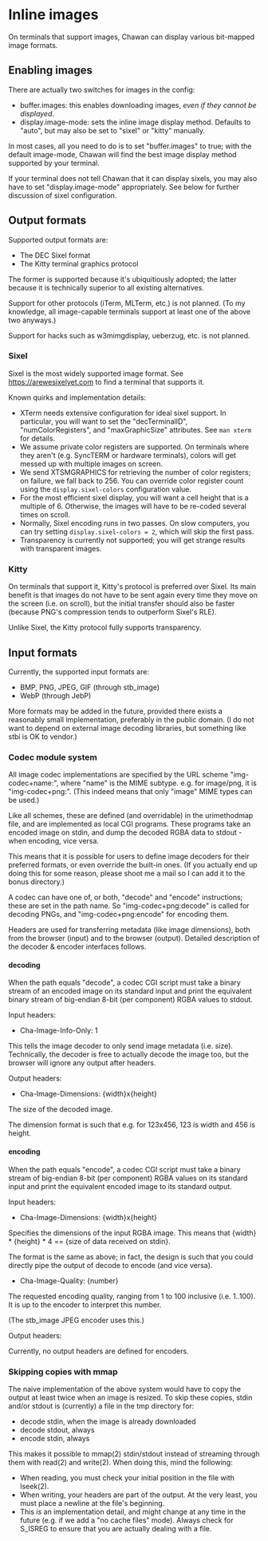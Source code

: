 <!-- MANON
% cha-image(5) | Image support in Chawan
MANOFF -->

# Inline images

On terminals that support images, Chawan can display various bit-mapped
image formats.

## Enabling images

There are actually two switches for images in the config:

* buffer.images: this enables downloading images, *even if they cannot
  be displayed*.
* display.image-mode: sets the inline image display method. Defaults to
  "auto", but may also be set to "sixel" or "kitty" manually.

In most cases, all you need to do is to set "buffer.images" to true;
with the default image-mode, Chawan will find the best image display
method supported by your terminal.

If your terminal does not tell Chawan that it can display sixels, you may also
have to set "display.image-mode" appropriately.  See below for further
discussion of sixel configuration.

## Output formats

Supported output formats are:

* The DEC Sixel format
* The Kitty terminal graphics protocol

The former is supported because it's ubiquitiously adopted; the latter
because it is technically superior to all existing alternatives.

Support for other protocols (iTerm, MLTerm, etc.) is not planned. (To my
knowledge, all image-capable terminals support at least one of the
above two anyways.)

Support for hacks such as w3mimgdisplay, ueberzug, etc. is not planned.

### Sixel

Sixel is the most widely supported image format. See <https://arewesixelyet.com>
to find a terminal that supports it.

Known quirks and implementation details:

* XTerm needs extensive configuration for ideal sixel support. In particular,
  you will want to set the "decTerminalID", "numColorRegisters",
  and "maxGraphicSize" attributes. See `man xterm` for details.
* We assume private color registers are supported. On terminals where they
  aren't (e.g. SyncTERM or hardware terminals), colors will get messed up with
  multiple images on screen.
* We send XTSMGRAPHICS for retrieving the number of color registers; on failure,
  we fall back to 256. You can override color register count using the
  `display.sixel-colors` configuration value.
* For the most efficient sixel display, you will want a cell height that
  is a multiple of 6. Otherwise, the images will have to be re-coded several
  times on scroll.
* Normally, Sixel encoding runs in two passes. On slow computers, you can try
  setting `display.sixel-colors = 2`, which will skip the first pass.
* Transparency is currently not supported; you will get strange results with
  transparent images.

### Kitty

On terminals that support it, Kitty's protocol is preferred over
Sixel. Its main benefit is that images do not have to be sent again
every time they move on the screen (i.e. on scroll), but the initial
transfer should also be faster (because PNG's compression tends to
outperform Sixel's RLE).

Unlike Sixel, the Kitty protocol fully supports transparency.

## Input formats

Currently, the supported input formats are:

* BMP, PNG, JPEG, GIF (through stb_image)
* WebP (through JebP)

More formats may be added in the future, provided there exists a
reasonably small implementation, preferably in the public domain. (I do
not want to depend on external image decoding libraries, but something
like stbi is OK to vendor.)

### Codec module system

All image codec implementations are specified by the URL scheme
"img-codec+name:", where "name" is the MIME subtype. e.g. for image/png,
it is "img-codec+png:". (This indeed means that only "image" MIME types
can be used.)

Like all schemes, these are defined (and overridable) in the
urimethodmap file, and are implemented as local CGI programs. These
programs take an encoded image on stdin, and dump the decoded RGBA data
to stdout - when encoding, vice versa.

This means that it is possible for users to define image decoders for
their preferred formats, or even override the built-in ones. (If you
actually end up doing this for some reason, please shoot me a mail so I
can add it to the bonus directory.)

A codec can have one of, or both, "decode" and "encode" instructions;
these are set in the path name. So "img-codec+png:decode" is called for
decoding PNGs, and "img-codec+png:encode" for encoding them.

Headers are used for transferring metadata (like image dimensions), both
from the browser (input) and to the browser (output). Detailed
description of the decoder & encoder interfaces follows.

#### decoding

When the path equals "decode", a codec CGI script must take a binary
stream of an encoded image on its standard input and print the
equivalent binary stream of big-endian 8-bit (per component) RGBA values
to stdout.

Input headers:

* Cha-Image-Info-Only: 1

This tells the image decoder to only send image metadata (i.e. size).
Technically, the decoder is free to actually decode the image too, but
the browser will ignore any output after headers.

Output headers:

* Cha-Image-Dimensions: {width}x{height}

The size of the decoded image.

The dimension format is such that e.g. for 123x456, 123 is width and 456
is height.

#### encoding

When the path equals "encode", a codec CGI script must take a binary
stream of big-endian 8-bit (per component) RGBA values on its standard
input and print the equivalent encoded image to its standard output.

Input headers:

* Cha-Image-Dimensions: {width}x{height}

Specifies the dimensions of the input RGBA image. This means that
{width} * {height} * 4 == {size of data received on stdin}.

The format is the same as above; in fact, the design is such that you
could directly pipe the output of decode to encode (and vice versa).

* Cha-Image-Quality: {number}

The requested encoding quality, ranging from 1 to 100 inclusive
(i.e. 1..100). It is up to the encoder to interpret this number.

(The stb_image JPEG encoder uses this.)

Output headers:

Currently, no output headers are defined for encoders.

### Skipping copies with mmap

The naive implementation of the above system would have to copy the
output at least twice when an image is resized. To skip these copies,
stdin and/or stdout is (currently) a file in the tmp directory for:

* decode stdin, when the image is already downloaded
* decode stdout, always
* encode stdin, always

This makes it possible to mmap(2) stdin/stdout instead of streaming
through them with read(2) and write(2). When doing this, mind the
following:

* When reading, you must check your initial position in the file with
  lseek(2).
* When writing, your headers are part of the output. At the very least,
  you must place a newline at the file's beginning.
* This *is* an implementation detail, and might change at any time in
  the future (e.g. if we add a "no cache files" mode). Always check
  for S_ISREG to ensure that you are actually dealing with a file.
